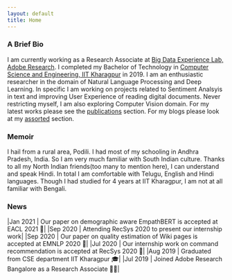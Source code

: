 ```yaml
---
layout: default
title: Home
---
```

### A Brief Bio
I am currently working as a Research Associate at [Big Data Experience Lab, Adobe Research](https://research.adobe.com/). I completed my Bachelor of Technology in [Computer Science and Engineering, IIT Kharagpur](http://cse.iitkgp.ac.in/) in 2019. I am an enthusiastic researcher in the domain of Natural Language Processing and Deep Learning. In specific I am working on projects related to Sentiment Analsyis in text and improving User Experience of reading digital documents. Never restricting myself, I am also exploring Computer Vision domain. For my latest works please see the [publications](/projects/) section. For my blogs please look at my [assorted](/assorted/) section.

### Memoir
I hail from a rural area, Podili. I had most of my schooling in Andhra Pradesh, India. So I am very much familiar with South Indian culture. Thanks to all my North Indian friends(too many to mention here), I can understand and speak Hindi. In total I am comfortable with Telugu, English and Hindi languages. Though I had studied for 4 years at IIT Kharagpur, I am not at all familiar with Bengali.

### News
|Jan 2021 | Our paper on demographic aware EmpathBERT is accepted at EACL 2021 📄|
|Sep 2020 | Attending RecSys 2020 to present our internship work|
|Sep 2020 | Our paper on quality estimation of Wiki pages is accepted at EMNLP 2020 📄|
|Jul 2020 | Our internship work on command recommendation is accepted at RecSys 2020 📄|
|Aug 2019 | Graduated from CSE department IIT Kharagpur 🎓|
|Jul 2019 | Joined Adobe Research Bangalore as a Research Associate 👨‍💼|
